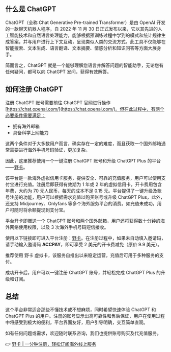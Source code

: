 ## 什么是 ChatGPT

ChatGPT（全称 Chat Generative Pre-trained Transformer）是由 OpenAI 开发的一款聊天机器人程序，自 2022 年 11 月 30 日正式发布以来，它以其先进的人工智能技术和自然语言处理能力，能够根据预训练过程中学到的模式和统计规律生成答案，并与用户进行上下文互动，呈现类似人类的交流方式。此工具不仅能够在智能搜索、文本生成、语言翻译、文本摘要、情感分析和知识问答等方面大展身手。

简而言之，ChatGPT 就是一个能够理解您语言并解答问题的智能助手，无论您有任何疑问，都可以向 ChatGPT 发问，获得有效解答。

## 如何注册 ChatGPT

注册 ChatGPT 账号需要前往 ChatGPT 官网进行操作 [https://chat.openai.com/](https://chat.openai.com/)。但在此过程中，有两个必要条件需要满足：

- 拥有海外邮箱
- 具备科学上网能力

这两个条件对于大多数用户而言，确实存在一定的难度，而且获取一个国外邮箱通常需要进行海外手机号码验证，更加复杂。

因此，这里推荐使用一个一键注册 ChatGPT 账号和升级 ChatGPT Plus 的平台——[野卡](https://bit.ly/bewildcard)。

该平台是一款海外虚拟信用卡服务，提供安全、可靠的充值服务，用户可以使用支付宝进行充值。注册后即获得有效期为 1 年或 2 年的虚拟信用卡，开卡费用包含年费，大约为 70 元人民币，每天的成本不足 0.15 元。平台提供了一键升级及账号注册的功能，用户可以根据需求充值以购买账号或升级 ChatGPT Plus，此外，还支持 Midjourney、Onlyfans 等多个海外服务平台的消费。如充值未成功，用户可随时将余额提现到支付宝。

平台开卡即赠送一个 ChatGPT 账号和两个国外邮箱，用户还将获得数十分钟的海外网络使用权限，以及 3 次海外手机号码短信接收。

使用以下链接即可进入平台注册：[野卡](https://bit.ly/bewildcard)。在注册过程中，如果未自动填入邀请码，请手动输入邀请码 **ACCPAY**，即可享受 2 美元的开卡费减免（原价 9.9 美元）。

推荐使用 野卡 虚拟卡，该服务自推出以来稳定运营，充值后可用于多种服务的支付。

成功开卡后，用户可以一键注册 ChatGPT 账号，并轻松完成 ChatGPT Plus 的升级和订阅。

## 总结

这个平台非常适合那些不懂技术或不想麻烦，同时希望快速体验 ChatGPT 和 ChatGPT Plus 的用户。注册的账号显示出高可靠性和售后保证，用户在使用过程中将感受到极大的便利，平台界面友好，用户引导明确，交互简单直观。

如有任何问题或需求，欢迎随时联系咨询，我们也提供账号购买及代充值服务。

👉 [野卡 | 一分钟注册，轻松订阅海外线上服务](https://bit.ly/bewildcard)